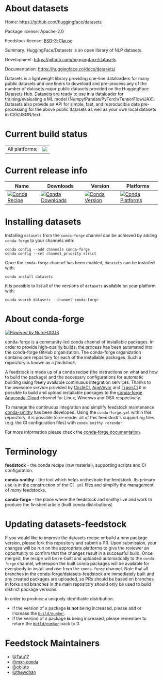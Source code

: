 About datasets
==============

Home: https://github.com/huggingface/datasets

Package license: Apache-2.0

Feedstock license: [BSD-3-Clause](https://github.com/conda-forge/datasets-feedstock/blob/master/LICENSE.txt)

Summary: HuggingFace/Datasets is an open library of NLP datasets.

Development: https://github.com/huggingface/datasets

Documentation: https://huggingface.co/docs/datasets/

Datasets is a lightweight library providing one-line dataloaders for many
public datasets and one liners to download and pre-process any of the number
of datasets major public datasets provided on the HuggingFace Datasets Hub.
Datasets are ready to use in a dataloader for training/evaluating a ML model
(Numpy/Pandas/PyTorch/TensorFlow/JAX). Datasets also provide an API for
simple, fast, and reproducible data pre-processing for the above public
datasets as well as your own local datasets in CSV/JSON/text.


Current build status
====================


<table><tr><td>All platforms:</td>
    <td>
      <a href="https://dev.azure.com/conda-forge/feedstock-builds/_build/latest?definitionId=11361&branchName=master">
        <img src="https://dev.azure.com/conda-forge/feedstock-builds/_apis/build/status/datasets-feedstock?branchName=master">
      </a>
    </td>
  </tr>
</table>

Current release info
====================

| Name | Downloads | Version | Platforms |
| --- | --- | --- | --- |
| [![Conda Recipe](https://img.shields.io/badge/recipe-datasets-green.svg)](https://anaconda.org/conda-forge/datasets) | [![Conda Downloads](https://img.shields.io/conda/dn/conda-forge/datasets.svg)](https://anaconda.org/conda-forge/datasets) | [![Conda Version](https://img.shields.io/conda/vn/conda-forge/datasets.svg)](https://anaconda.org/conda-forge/datasets) | [![Conda Platforms](https://img.shields.io/conda/pn/conda-forge/datasets.svg)](https://anaconda.org/conda-forge/datasets) |

Installing datasets
===================

Installing `datasets` from the `conda-forge` channel can be achieved by adding `conda-forge` to your channels with:

```
conda config --add channels conda-forge
conda config --set channel_priority strict
```

Once the `conda-forge` channel has been enabled, `datasets` can be installed with:

```
conda install datasets
```

It is possible to list all of the versions of `datasets` available on your platform with:

```
conda search datasets --channel conda-forge
```


About conda-forge
=================

[![Powered by
NumFOCUS](https://img.shields.io/badge/powered%20by-NumFOCUS-orange.svg?style=flat&colorA=E1523D&colorB=007D8A)](https://numfocus.org)

conda-forge is a community-led conda channel of installable packages.
In order to provide high-quality builds, the process has been automated into the
conda-forge GitHub organization. The conda-forge organization contains one repository
for each of the installable packages. Such a repository is known as a *feedstock*.

A feedstock is made up of a conda recipe (the instructions on what and how to build
the package) and the necessary configurations for automatic building using freely
available continuous integration services. Thanks to the awesome service provided by
[CircleCI](https://circleci.com/), [AppVeyor](https://www.appveyor.com/)
and [TravisCI](https://travis-ci.com/) it is possible to build and upload installable
packages to the [conda-forge](https://anaconda.org/conda-forge)
[Anaconda-Cloud](https://anaconda.org/) channel for Linux, Windows and OSX respectively.

To manage the continuous integration and simplify feedstock maintenance
[conda-smithy](https://github.com/conda-forge/conda-smithy) has been developed.
Using the ``conda-forge.yml`` within this repository, it is possible to re-render all of
this feedstock's supporting files (e.g. the CI configuration files) with ``conda smithy rerender``.

For more information please check the [conda-forge documentation](https://conda-forge.org/docs/).

Terminology
===========

**feedstock** - the conda recipe (raw material), supporting scripts and CI configuration.

**conda-smithy** - the tool which helps orchestrate the feedstock.
                   Its primary use is in the construction of the CI ``.yml`` files
                   and simplify the management of *many* feedstocks.

**conda-forge** - the place where the feedstock and smithy live and work to
                  produce the finished article (built conda distributions)


Updating datasets-feedstock
===========================

If you would like to improve the datasets recipe or build a new
package version, please fork this repository and submit a PR. Upon submission,
your changes will be run on the appropriate platforms to give the reviewer an
opportunity to confirm that the changes result in a successful build. Once
merged, the recipe will be re-built and uploaded automatically to the
`conda-forge` channel, whereupon the built conda packages will be available for
everybody to install and use from the `conda-forge` channel.
Note that all branches in the conda-forge/datasets-feedstock are
immediately built and any created packages are uploaded, so PRs should be based
on branches in forks and branches in the main repository should only be used to
build distinct package versions.

In order to produce a uniquely identifiable distribution:
 * If the version of a package **is not** being increased, please add or increase
   the [``build/number``](https://docs.conda.io/projects/conda-build/en/latest/resources/define-metadata.html#build-number-and-string).
 * If the version of a package **is** being increased, please remember to return
   the [``build/number``](https://docs.conda.io/projects/conda-build/en/latest/resources/define-metadata.html#build-number-and-string)
   back to 0.

Feedstock Maintainers
=====================

* [@Tata17](https://github.com/Tata17/)
* [@mxr-conda](https://github.com/mxr-conda/)
* [@oblute](https://github.com/oblute/)
* [@thewchan](https://github.com/thewchan/)


